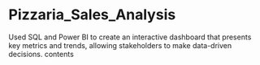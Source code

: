 # Pizzaria_Sales_Analysis
Used SQL and Power BI to create an interactive dashboard that presents key metrics and trends, allowing stakeholders to make data-driven decisions.
contents
